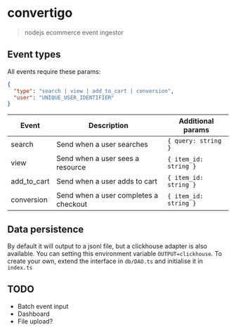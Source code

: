 # convertigo

> nodejs ecommerce event ingestor

## Event types

All events require these params:

```json
{
  "type": "search | view | add_to_cart | conversion",
  "user": "UNIQUE_USER_IDENTIFIER"
}
```

| Event       | Description                           | Additional params     |
| ----------- | ------------------------------------- | --------------------- |
| search      | Send when a user searches             | `{ query: string }`   |
| view        | Send when a user sees a resource      | `{ item_id: string }` |
| add_to_cart | Send when a user adds to cart         | `{ item_id: string }` |
| conversion  | Send when a user completes a checkout | `{ item_id: string }` |

## Data persistence

By default it will output to a jsonl file, but a clickhouse adapter is also available. You can setting this environment variable `OUTPUT=clickhouse`. To create your own, extend the interface in `db/DAO.ts` and initialise it in `index.ts`

## TODO

- Batch event input
- Dashboard
- File upload?
